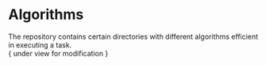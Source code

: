 # Algorithms  
  
 The repository contains certain directories with different algorithms efficient in executing a task.  
{ under view for modification }
